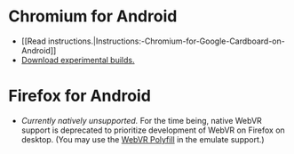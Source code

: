 # Chromium for Android

* [[Read instructions.|Instructions:-Chromium-for-Google-Cardboard-on-Android]]
* [Download experimental builds.](https://webvr.info/get-chrome/)

# Firefox for Android

* _Currently natively unsupported._ For the time being, native WebVR support is deprecated to prioritize development of WebVR on Firefox on desktop. (You may use the [WebVR Polyfill](https://github.com/borismus/webvr-polyfill) in the emulate support.)

